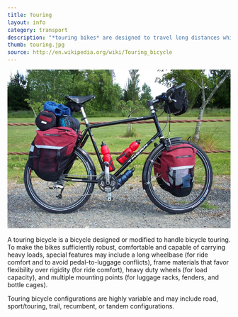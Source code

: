 ```yaml
---
title: Touring
layout: info
category: transport
description: "*touring bikes* are designed to travel long distances while carrying heavy luggage loads."
thumb: touring.jpg
source: http://en.wikipedia.org/wiki/Touring_bicycle
---
```


![Bike photo](img/bikes/touring.jpg)

A touring bicycle is a bicycle designed or modified to handle bicycle touring. To make the bikes sufficiently robust, comfortable and capable of carrying heavy loads, special features may include a long wheelbase (for ride comfort and to avoid pedal-to-luggage conflicts), frame materials that favor flexibility over rigidity (for ride comfort), heavy duty wheels (for load capacity), and multiple mounting points (for luggage racks, fenders, and bottle cages).

Touring bicycle configurations are highly variable and may include road, sport/touring, trail, recumbent, or tandem configurations.
